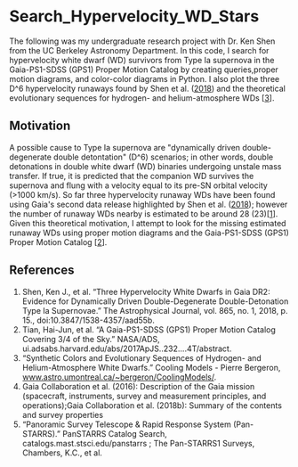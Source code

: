 # Search_Hypervelocity_WD_Stars
The following was my undergraduate research project with Dr. Ken Shen from the UC Berkeley Astronomy Department. In this code, I search for hypervelocity white dwarf (WD) survivors from Type Ia supernova in the Gaia-PS1-SDSS (GPS1) Proper Motion Catalog by creating queries,proper motion diagrams, and color-color diagrams in Python. I also plot the three D^6 hypervelocity runaways found by Shen et al. ([2018](https://iopscience.iop.org/article/10.3847/1538-4357/aad55b)) and the theoretical evolutionary sequences for hydrogen- and helium-atmosphere WDs [[3](http://www.astro.umontreal.ca/~bergeron/CoolingModels/)].   

## Motivation
A possible cause to Type Ia supernova are "dynamically driven double-degenerate double detontation" (D^6) scenarios; in other words, double detonations in double white dwarf (WD) binaries undergoing unstale mass transfer. If true, it is predicted that the companion WD survives the supernova and flung with a velocity equal to its  pre-SN orbital velocity (>1000 km/s). So far three hypervelocity runaway WDs have been found using Gaia's second data release highlighted by Shen et al. ([2018](https://iopscience.iop.org/article/10.3847/1538-4357/aad55b)); however the number of runaway WDs nearby is estimated to be around 28 (23)[[1](https://iopscience.iop.org/article/10.3847/1538-4357/aad55b)]. Given this theoretical motivation, I attempt to look for the missing estimated runaway WDs using proper motion diagrams and the Gaia-PS1-SDSS (GPS1) Proper Motion Catalog [[2](https://dc.zah.uni-heidelberg.de/__system__/dc_tables/show/tableinfo/gps1.main)]. 

## References
1. Shen, Ken J., et al. “Three Hypervelocity White Dwarfs in Gaia DR2: Evidence for Dynamically Driven Double-Degenerate Double-Detonation Type Ia Supernovae.” The Astrophysical Journal, vol. 865, no. 1, 2018, p. 15., doi:10.3847/1538-4357/aad55b. 
2. Tian, Hai-Jun, et al. “A Gaia-PS1-SDSS (GPS1) Proper Motion Catalog Covering 3/4 of the Sky.” NASA/ADS, ui.adsabs.harvard.edu/abs/2017ApJS..232....4T/abstract. 
3. “Synthetic Colors and Evolutionary Sequences of Hydrogen- and Helium-Atmosphere White Dwarfs.” Cooling Models - Pierre Bergeron, www.astro.umontreal.ca/~bergeron/CoolingModels/. 
4. Gaia Collaboration et al. (2016): Description of the Gaia mission (spacecraft, instruments, survey and measurement principles, and operations);Gaia Collaboration et al. (2018b): Summary of the contents and survey properties
5. “Panoramic Survey Telescope &amp; Rapid Response System (Pan-STARRS).” PanSTARRS Catalog Search, catalogs.mast.stsci.edu/panstarrs ; The Pan-STARRS1 Surveys, Chambers, K.C., et al.
